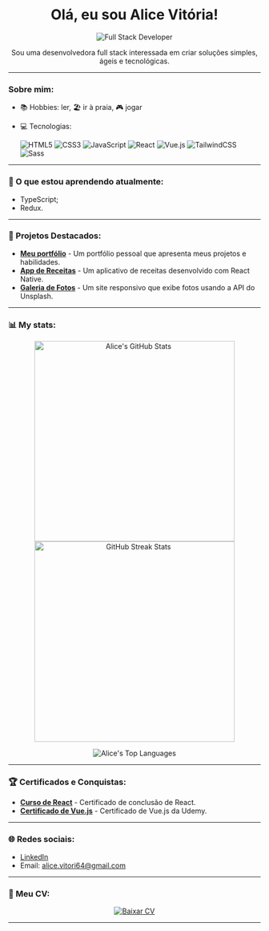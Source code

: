 <h1 align="center">Olá, eu sou Alice Vitória!</h1>

<p align="center">
  <img src="https://img.shields.io/badge/-Full%20Stack%20Developer-000?style=flat&logo=appveyor&logoColor=white" alt="Full Stack Developer">
</p>

<p align="center">
  Sou uma desenvolvedora full stack interessada em criar soluções simples, ágeis e tecnológicas.
</p>

---

### Sobre mim:
- 📚 Hobbies: ler, 🏖️ ir à praia, 🎮 jogar
- 💻 Tecnologias:
  
  <p align="left">
    <img src="https://img.icons8.com/color/48/000000/html-5.png" alt="HTML5"/>
    <img src="https://img.icons8.com/color/48/000000/css3.png" alt="CSS3"/>
    <img src="https://img.icons8.com/color/48/000000/javascript.png" alt="JavaScript"/>
    <img src="https://img.icons8.com/ultraviolet/48/000000/react.png" alt="React"/>
    <img src="https://img.icons8.com/color/48/000000/vue-js.png" alt="Vue.js"/>
    <img src="https://img.icons8.com/color/48/000000/tailwindcss.png" alt="TailwindCSS"/>
    <img src="https://img.icons8.com/color/48/000000/sass.png" alt="Sass"/>
  </p>

---

### 📖 O que estou aprendendo atualmente:
- TypeScript;
- Redux.

---

### 📂 Projetos Destacados:
- **[Meu portfólio](https://link-do-projeto.com)** - Um portfólio pessoal que apresenta meus projetos e habilidades.
- **[App de Receitas](https://link-do-projeto.com)** - Um aplicativo de receitas desenvolvido com React Native.
- **[Galeria de Fotos](https://link-do-projeto.com)** - Um site responsivo que exibe fotos usando a API do Unsplash.

---

### 📊 My stats:
<p align="center">
  <img src="https://github-readme-stats.vercel.app/api?username=alicevitoriaa&show_icons=true&theme=radical" alt="Alice's GitHub Stats" width="400px" />
  <img src="https://github-readme-streak-stats.herokuapp.com/?user=alicevitoriaa&theme=radical" alt="GitHub Streak Stats" width="400px" />
</p>

<p align="center">
  <img src="https://github-readme-stats.vercel.app/api/top-langs/?username=alicevitoriaa&layout=compact&theme=radical" alt="Alice's Top Languages" />
</p>

---

### 🏆 Certificados e Conquistas:
- **[Curso de React](https://link-para-certificado.com)** - Certificado de conclusão de React.
- **[Certificado de Vue.js](https://link-para-certificado.com)** - Certificado de Vue.js da Udemy.

---

### 🌐 Redes sociais:
- [LinkedIn](https://www.linkedin.com/in/alice-vit%C3%B3ria-5245a22a4/)
- Email: alice.vitori64@gmail.com

---

### 📄 Meu CV:
<p align="center">
  <a href="https://linkparaoCV.com" target="_blank">
    <img src="https://img.shields.io/badge/-Baixar%20CV-000?style=for-the-badge&logo=appveyor&logoColor=white" alt="Baixar CV">
  </a>
</p>

---
